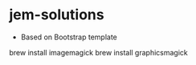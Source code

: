 jem-solutions
=============

* Based on Bootstrap template



brew install imagemagick
brew install graphicsmagick